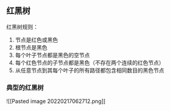 ## 红黑树
红黑树规则：
1. 节点是红色或黑色
2. 根节点是黑色
3. 每个叶子节点都是黑色的空节点
4. 每个红色节点的子节点都是黑色（不存在两个连续的红色节点）
5. 从任意节点到其每个叶子的所有路径都包含相同数目的黑色节点

### 典型的红黑树
![[Pasted image 20220217062712.png]]